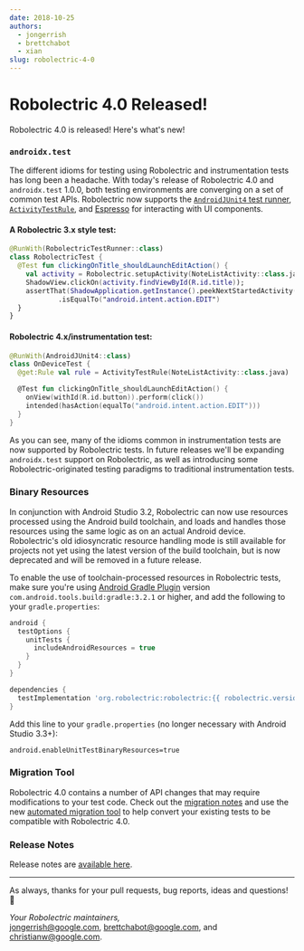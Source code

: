```yaml
---
date: 2018-10-25
authors:
  - jongerrish
  - brettchabot
  - xian
slug: robolectric-4-0
---
```


# Robolectric 4.0 Released!

Robolectric 4.0 is released! Here's what's new!

### `androidx.test`
The different idioms for testing using Robolectric and instrumentation tests has long been a headache. With today's release of Robolectric 4.0 and `androidx.test` 1.0.0, both testing environments are converging on a set of common test APIs. Robolectric now supports the [`AndroidJUnit4` test runner](https://developer.android.com/training/testing/junit-runner), [`ActivityTestRule`](https://developer.android.com/training/testing/junit-rules), and [Espresso](https://developer.android.com/training/testing/espresso/) for interacting with UI components.

#### A Robolectric 3.x style test:
```kotlin
@RunWith(RobolectricTestRunner::class)
class RobolectricTest {
  @Test fun clickingOnTitle_shouldLaunchEditAction() {
    val activity = Robolectric.setupActivity(NoteListActivity::class.java)
    ShadowView.clickOn(activity.findViewById(R.id.title));
    assertThat(ShadowApplication.getInstance().peekNextStartedActivity().action)
            .isEqualTo("android.intent.action.EDIT")
  }
}
```

#### Robolectric 4.x/instrumentation test:
```kotlin
@RunWith(AndroidJUnit4::class)
class OnDeviceTest {
  @get:Rule val rule = ActivityTestRule(NoteListActivity::class.java)

  @Test fun clickingOnTitle_shouldLaunchEditAction() {
    onView(withId(R.id.button)).perform(click())
    intended(hasAction(equalTo("android.intent.action.EDIT")))
  }
}
```

As you can see, many of the idioms common in instrumentation tests are now supported by Robolectric tests. In future releases we'll be expanding `androidx.test` support on Robolectric, as well as introducing some Robolectric-originated testing paradigms to traditional instrumentation tests.

### Binary Resources

In conjunction with Android Studio 3.2, Robolectric can now use resources processed using the Android build toolchain, and loads and handles those resources using the same logic as on an actual Android device. Robolectric's old idiosyncratic resource handling mode is still available for projects not yet using the latest version of the build toolchain, but is now deprecated and will be removed in a future release.

To enable the use of toolchain-processed resources in Robolectric tests, make sure you're using [Android Gradle Plugin](https://developer.android.com/studio/releases/gradle-plugin#updating-plugin) version `com.android.tools.build:gradle:3.2.1` or higher, and add the following to your `gradle.properties`:

```groovy
android {
  testOptions {
    unitTests {
      includeAndroidResources = true
    }
  }
}

dependencies {
  testImplementation 'org.robolectric:robolectric:{{ robolectric.version.current }}'
}
```

Add this line to your `gradle.properties` (no longer necessary with Android Studio 3.3+):

```properties
android.enableUnitTestBinaryResources=true
```

### Migration Tool

Robolectric 4.0 contains a number of API changes that may require modifications to your test code. Check out the [migration notes](../../migrating.md/#migrating-to-40) and use the new [automated migration tool](../../automated-migration.md) to help convert your existing tests to be compatible with Robolectric 4.0.

### Release Notes

Release notes are [available here](https://github.com/robolectric/robolectric/releases/tag/robolectric-4.0).

---

As always, thanks for your pull requests, bug reports, ideas and questions! &#x1f4af;

_Your Robolectric maintainers,_
<br/>
[jongerrish@google.com](mailto:jongerrish@google.com), [brettchabot@google.com](mailto:brettchabot@google.com), and [christianw@google.com](mailto:christianw@google.com).